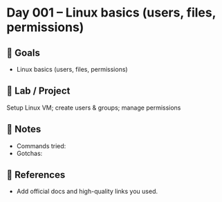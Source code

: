 # Day 001 – Linux basics (users, files, permissions)

## 🎯 Goals
- Linux basics (users, files, permissions)

## 🔧 Lab / Project
Setup Linux VM; create users & groups; manage permissions

## 📝 Notes
- Commands tried:
- Gotchas:

## 🔎 References
- Add official docs and high-quality links you used.
